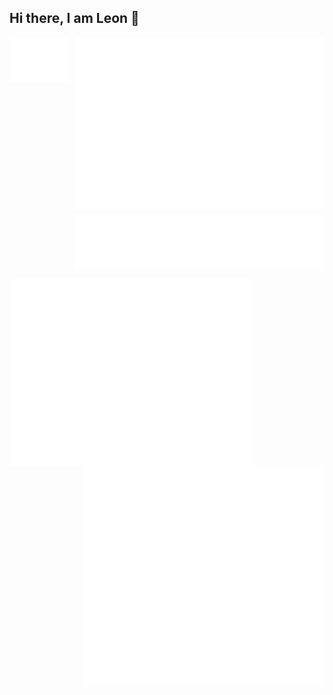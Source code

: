 ## Hi there, I am Leon 👋

<div style="display: flex; width: 100%; align-items: flex-start;">
  <!-- Left column -->
  <div style="flex: 1; display: flex; justify-content: flex-start;">
    <img src="/github-metrics.svg" alt="Metrics" style="max-width: 100%; height: auto;">
  </div>
  <!-- Right column -->
  <div style="flex: 1; display: flex; flex-direction: column; align-items: flex-start; padding-left: 10px;">
    <img src="/metrics.plugin.isocalendar.svg" alt="Half-year Calendar" style="max-width: 400px; margin-bottom: 10px;">
    <img src="/metrics.plugin.languages.svg" alt="Languages" style="max-width: 400px;">
  </div>
</div>

[<img align="left" width="390" alt="🦑" src="/github-metrics.svg" >](#)
[<img align="right" width="390" alt="🦑" src="/metrics.plugin.isocalendar.svg" >](#)
[<img align="right" width="390" alt="🦑" src="/metrics.plugin.languages.svg" >](#)

